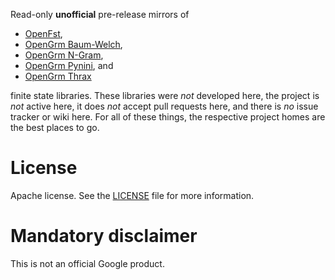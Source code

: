 Read-only **unofficial** pre-release mirrors of

*   [OpenFst](http://www.openfst.org/),
*   [OpenGrm Baum-Welch](http://www.opengrm.org/twiki/bin/view/GRM/BaumWelch),
*   [OpenGrm N-Gram](http://www.openfst.org/twiki/bin/view/GRM/NGramLibrary),
*   [OpenGrm Pynini](http://www.opengrm.org/twiki/bin/view/GRM/Pynini), and
*   [OpenGrm Thrax](http://www.openfst.org/twiki/bin/view/GRM/Thrax)

finite state libraries. These libraries were *not* developed here, the project
is *not* active here, it does *not* accept pull requests here, and there is *no*
issue tracker or wiki here. For all of these things, the respective project
homes are the best places to go.

# License

Apache license. See the [LICENSE](LICENSE) file for more information.

# Mandatory disclaimer

This is not an official Google product.
